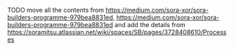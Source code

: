 TODO move all the contents from https://medium.com/sora-xor/sora-builders-programme-979bea8831ed, https://medium.com/sora-xor/sora-builders-programme-979bea8831ed and add the details from https://soramitsu.atlassian.net/wiki/spaces/SB/pages/3728408610/Processes
